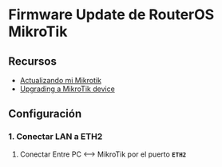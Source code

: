 # Firmware Update de RouterOS MikroTik

## Recursos

- [Actualizando mi Mikrotik](https://www.youtube.com/watch?v=N-xOTSKwtao)
- [Upgrading a MikroTik device](https://www.youtube.com/watch?v=UwOs9NIX-VU&t=406s)

## Configuración

### 1. Conectar LAN a ETH2

1. Conectar Entre PC <--> MikroTik por el puerto **`ETH2`**




